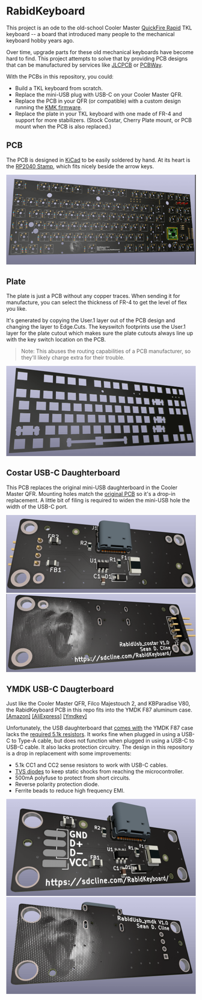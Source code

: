# RabidKeyboard

This project is an ode to the old-school Cooler Master [QuickFire Rapid](https://deskthority.net/wiki/Cooler_Master_QuickFire_Rapid) TKL keyboard -- a board that introduced many people to the mechanical keyboard hobby years ago.

Over time, upgrade parts for these old mechanical keyboards have become hard to find. This project attempts to solve that by providing PCB designs that can be manufactured by services like [JLCPCB](https://jlcpcb.com/) or [PCBWay](https://www.pcbway.com/).

With the PCBs in this repository, you could:
 - Build a TKL keyboard from scratch.
 - Replace the mini-USB plug with USB-C on your Cooler Master QFR.
 - Replace the PCB in your QFR (or compatible) with a custom design running the [KMK firmware](https://github.com/KMKfw/kmk_firmware).
 - Replace the plate in your TKL keyboard with one made of FR-4 and support for more stabilizers. (Stock Costar, Cherry Plate mount, or PCB mount when the PCB is also replaced.)

## PCB
The PCB is designed in [KiCad](https://www.kicad.org/) to be easily soldered by hand. At its heart is the [RP2040 Stamp](https://www.lectronz.com/products/rp2040-stamp), which fits nicely beside the arrow keys.

![PCB 3D Render](pcb/images/pcb-front-3d.png)

## Plate
The plate is just a PCB without any copper traces. When sending it for manufacture, you can select the thickness of FR-4 to get the level of flex you like.

It's generated by copying the User.1 layer out of the PCB design and changing the layer to Edge.Cuts. The keyswitch footprints use the User.1 layer for the plate cutout which makes sure the plate cutouts always line up with the key switch location on the PCB.

> Note: This abuses the routing capabilities of a PCB manufacturer, so they'll likely charge extra for their trouble.

![Plate 3D Render](plate/images/plate-front-3d.png)

## Costar USB-C Daughterboard
This PCB replaces the original mini-USB daughterboard in the Cooler Master QFR. Mounting holes match the [original PCB](reference/Quickfire%20Rapid/USB%20Daughterboard%20-%20Front.jpg) so it's a drop-in replacement. A little bit of filing is required to widen the mini-USB hole the width of the USB-C port.

![Costar USB-C Front 3D Render](usb_costar/images/usb_costar-front-3d.png)
![Costar USB-C Back 3D Render](usb_costar/images/usb_costar-back-3d.png)

## YMDK USB-C Daugterboard
Just like the Cooler Master QFR, Filco Majestouch 2, and KBParadise V80, the RabidKeyboard PCB in this repo fits into the YMDK F87 aluminum case.
[[Amazon]](https://amzn.com/dp/B06XNTWXWL)
[[AliExpress]](https://www.aliexpress.us/item/2251832431251957.html)
[[Ymdkey]](https://ymdkey.com/products/f87-tkl-cnc-anodized-aluminum-case-for-filco-cm-cooler-master-87-tenkeyless)

Unfortunately, the USB daughterboard that [comes with](reference/YMDK/YMDK%20Usb%20-%20Back.png) the YMDK F87 case lacks the [required 5.1k resistors](https://hackaday.com/2023/01/04/all-about-usb-c-resistors-and-emarkers/). It works fine when plugged in using a USB-C to Type-A cable, but does not function when plugged in using a USB-C to USB-C cable. It also lacks protection circuitry. The design in this repository is a drop in replacement with some improvements:
 - 5.1k CC1 and CC2 sense resistors to work with USB-C cables.
 - [TVS diodes](https://en.wikipedia.org/wiki/Surge_protector#Transient_voltage_suppressor) to keep static shocks from reaching the microcontroller.
 - 500mA polyfuse to protect from short circuits.
 - Reverse polarity protection diode.
 - Ferrite beads to reduce high frequency EMI.

![YMDK USB-C Front 3D Render](usb_ymdk/images/usb_ymdk-front-3d.png)
![YMDK USB-C Back 3D Render](usb_ymdk/images/usb_ymdk-back-3d.png)
